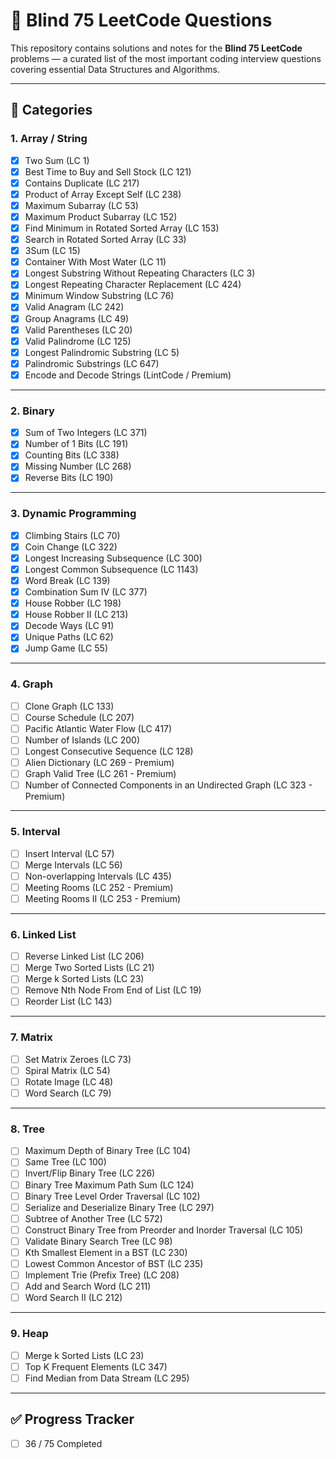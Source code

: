 # 🚀 Blind 75 LeetCode Questions

This repository contains solutions and notes for the **Blind 75 LeetCode** problems — a curated list of the most important coding interview questions covering essential Data Structures and Algorithms.

---

## 📌 Categories

### 1. Array / String
- [x] Two Sum (LC 1)  
- [x] Best Time to Buy and Sell Stock (LC 121)  
- [x] Contains Duplicate (LC 217)  
- [x] Product of Array Except Self (LC 238)  
- [x] Maximum Subarray (LC 53)  
- [x] Maximum Product Subarray (LC 152)  
- [x] Find Minimum in Rotated Sorted Array (LC 153)  
- [x] Search in Rotated Sorted Array (LC 33)  
- [x] 3Sum (LC 15)  
- [x] Container With Most Water (LC 11)  
- [x] Longest Substring Without Repeating Characters (LC 3)  
- [x] Longest Repeating Character Replacement (LC 424)  
- [x] Minimum Window Substring (LC 76)  
- [x] Valid Anagram (LC 242)  
- [x] Group Anagrams (LC 49)  
- [x] Valid Parentheses (LC 20)  
- [x] Valid Palindrome (LC 125)  
- [x] Longest Palindromic Substring (LC 5)  
- [x] Palindromic Substrings (LC 647)  
- [x] Encode and Decode Strings (LintCode / Premium)

---

### 2. Binary
- [x] Sum of Two Integers (LC 371)  
- [x] Number of 1 Bits (LC 191)  
- [x] Counting Bits (LC 338)  
- [x] Missing Number (LC 268)  
- [x] Reverse Bits (LC 190)  

---

### 3. Dynamic Programming
- [x] Climbing Stairs (LC 70)  
- [x] Coin Change (LC 322)  
- [x] Longest Increasing Subsequence (LC 300)  
- [x] Longest Common Subsequence (LC 1143)  
- [x] Word Break (LC 139)  
- [x] Combination Sum IV (LC 377)  
- [x] House Robber (LC 198)  
- [x] House Robber II (LC 213)  
- [x] Decode Ways (LC 91)  
- [x] Unique Paths (LC 62)  
- [x] Jump Game (LC 55)  

---

### 4. Graph
- [ ] Clone Graph (LC 133)  
- [ ] Course Schedule (LC 207)  
- [ ] Pacific Atlantic Water Flow (LC 417)  
- [ ] Number of Islands (LC 200)  
- [ ] Longest Consecutive Sequence (LC 128)  
- [ ] Alien Dictionary (LC 269 - Premium)  
- [ ] Graph Valid Tree (LC 261 - Premium)  
- [ ] Number of Connected Components in an Undirected Graph (LC 323 - Premium)  

---

### 5. Interval
- [ ] Insert Interval (LC 57)  
- [ ] Merge Intervals (LC 56)  
- [ ] Non-overlapping Intervals (LC 435)  
- [ ] Meeting Rooms (LC 252 - Premium)  
- [ ] Meeting Rooms II (LC 253 - Premium)  

---

### 6. Linked List
- [ ] Reverse Linked List (LC 206)  
- [ ] Merge Two Sorted Lists (LC 21)  
- [ ] Merge k Sorted Lists (LC 23)  
- [ ] Remove Nth Node From End of List (LC 19)  
- [ ] Reorder List (LC 143)  

---

### 7. Matrix
- [ ] Set Matrix Zeroes (LC 73)  
- [ ] Spiral Matrix (LC 54)  
- [ ] Rotate Image (LC 48)  
- [ ] Word Search (LC 79)  

---

### 8. Tree
- [ ] Maximum Depth of Binary Tree (LC 104)  
- [ ] Same Tree (LC 100)  
- [ ] Invert/Flip Binary Tree (LC 226)  
- [ ] Binary Tree Maximum Path Sum (LC 124)  
- [ ] Binary Tree Level Order Traversal (LC 102)  
- [ ] Serialize and Deserialize Binary Tree (LC 297)  
- [ ] Subtree of Another Tree (LC 572)  
- [ ] Construct Binary Tree from Preorder and Inorder Traversal (LC 105)  
- [ ] Validate Binary Search Tree (LC 98)  
- [ ] Kth Smallest Element in a BST (LC 230)  
- [ ] Lowest Common Ancestor of BST (LC 235)  
- [ ] Implement Trie (Prefix Tree) (LC 208)  
- [ ] Add and Search Word (LC 211)  
- [ ] Word Search II (LC 212)  

---

### 9. Heap
- [ ] Merge k Sorted Lists (LC 23)  
- [ ] Top K Frequent Elements (LC 347)  
- [ ] Find Median from Data Stream (LC 295)  

---

## ✅ Progress Tracker
- [ ] 36 / 75 Completed  


